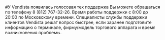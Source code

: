 
#У Vendista появилась голосовая тех поддержка
        Вы можете обращаться по телефону 8 (812) 767-32-26. Время работы поддержки с 8:00 до 20:00 по Московскому времени.
        Специалисты службы поддержки клиентов Vendista решат вопрос быстрее, если заранее подготовите информацию о терминале, фирму/модель торгового аппарата и время возникновения проблемы.
